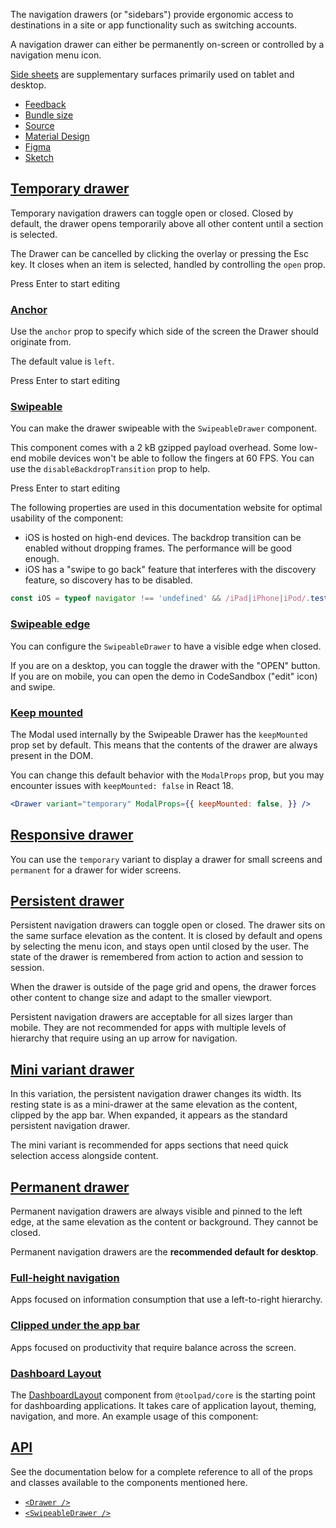 The navigation drawers (or "sidebars") provide ergonomic access to destinations in a site or app functionality such as switching accounts.

A navigation drawer can either be permanently on-screen or controlled by a navigation menu icon.

[Side sheets](https://m2.material.io/components/sheets-side) are supplementary surfaces primarily used on tablet and desktop.

-   [Feedback](https://github.com/mui/material-ui/labels/component%3A%20drawer)
-   [Bundle size](https://bundlephobia.com/package/@mui/material@latest "Scroll down to 'Exports Analysis' for a more detailed report.")
-   [Source](https://github.com/mui/material-ui/tree/v6.4.11/packages/mui-material/src/Drawer)
-   [Material Design](https://m2.material.io/components/navigation-drawer)
-   [Figma](https://mui.com/store/items/figma-react/?utm_source=docs&utm_medium=referral&utm_campaign=component-link-header)
-   [Sketch](https://mui.com/store/items/sketch-react/?utm_source=docs&utm_medium=referral&utm_campaign=component-link-header)

## [Temporary drawer](https://v6.mui.com/material-ui/react-card/#temporary-drawer)

Temporary navigation drawers can toggle open or closed. Closed by default, the drawer opens temporarily above all other content until a section is selected.

The Drawer can be cancelled by clicking the overlay or pressing the Esc key. It closes when an item is selected, handled by controlling the `open` prop.

Press Enter to start editing

### [Anchor](https://v6.mui.com/material-ui/react-card/#anchor)

Use the `anchor` prop to specify which side of the screen the Drawer should originate from.

The default value is `left`.

Press Enter to start editing

### [Swipeable](https://v6.mui.com/material-ui/react-card/#swipeable)

You can make the drawer swipeable with the `SwipeableDrawer` component.

This component comes with a 2 kB gzipped payload overhead. Some low-end mobile devices won't be able to follow the fingers at 60 FPS. You can use the `disableBackdropTransition` prop to help.

Press Enter to start editing

The following properties are used in this documentation website for optimal usability of the component:

-   iOS is hosted on high-end devices. The backdrop transition can be enabled without dropping frames. The performance will be good enough.
-   iOS has a "swipe to go back" feature that interferes with the discovery feature, so discovery has to be disabled.

```jsx
const iOS = typeof navigator !== 'undefined' && /iPad|iPhone|iPod/.test(navigator.userAgent); <SwipeableDrawer disableBackdropTransition={!iOS} disableDiscovery={iOS} />;
```

### [Swipeable edge](https://v6.mui.com/material-ui/react-card/#swipeable-edge)

You can configure the `SwipeableDrawer` to have a visible edge when closed.

If you are on a desktop, you can toggle the drawer with the "OPEN" button. If you are on mobile, you can open the demo in CodeSandbox ("edit" icon) and swipe.

### [Keep mounted](https://v6.mui.com/material-ui/react-card/#keep-mounted)

The Modal used internally by the Swipeable Drawer has the `keepMounted` prop set by default. This means that the contents of the drawer are always present in the DOM.

You can change this default behavior with the `ModalProps` prop, but you may encounter issues with `keepMounted: false` in React 18.

```jsx
<Drawer variant="temporary" ModalProps={{ keepMounted: false, }} />
```

## [Responsive drawer](https://v6.mui.com/material-ui/react-card/#responsive-drawer)

You can use the `temporary` variant to display a drawer for small screens and `permanent` for a drawer for wider screens.

## [Persistent drawer](https://v6.mui.com/material-ui/react-card/#persistent-drawer)

Persistent navigation drawers can toggle open or closed. The drawer sits on the same surface elevation as the content. It is closed by default and opens by selecting the menu icon, and stays open until closed by the user. The state of the drawer is remembered from action to action and session to session.

When the drawer is outside of the page grid and opens, the drawer forces other content to change size and adapt to the smaller viewport.

Persistent navigation drawers are acceptable for all sizes larger than mobile. They are not recommended for apps with multiple levels of hierarchy that require using an up arrow for navigation.

## [Mini variant drawer](https://v6.mui.com/material-ui/react-card/#mini-variant-drawer)

In this variation, the persistent navigation drawer changes its width. Its resting state is as a mini-drawer at the same elevation as the content, clipped by the app bar. When expanded, it appears as the standard persistent navigation drawer.

The mini variant is recommended for apps sections that need quick selection access alongside content.

## [Permanent drawer](https://v6.mui.com/material-ui/react-card/#permanent-drawer)

Permanent navigation drawers are always visible and pinned to the left edge, at the same elevation as the content or background. They cannot be closed.

Permanent navigation drawers are the **recommended default for desktop**.

### [Full-height navigation](https://v6.mui.com/material-ui/react-card/#full-height-navigation)

Apps focused on information consumption that use a left-to-right hierarchy.

### [Clipped under the app bar](https://v6.mui.com/material-ui/react-card/#clipped-under-the-app-bar)

Apps focused on productivity that require balance across the screen.

### [Dashboard Layout](https://v6.mui.com/material-ui/react-card/#dashboard-layout)

The [DashboardLayout](https://mui.com/toolpad/core/react-dashboard-layout/) component from `@toolpad/core` is the starting point for dashboarding applications. It takes care of application layout, theming, navigation, and more. An example usage of this component:

## [API](https://v6.mui.com/material-ui/react-card/#api)

See the documentation below for a complete reference to all of the props and classes available to the components mentioned here.

-   [`<Drawer />`](https://v6.mui.com/material-ui/api/drawer/)
-   [`<SwipeableDrawer />`](https://v6.mui.com/material-ui/api/swipeable-drawer/)